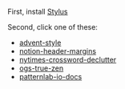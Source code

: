 First, install [Stylus](https://add0n.com/stylus.html)

Second, click one of these:

* [advent-style](https://raw.githubusercontent.com/agriffis/userstyles/master/advent-style.user.css)
* [notion-header-margins](https://raw.githubusercontent.com/agriffis/userstyles/master/notion-header-margins.user.css)
* [nytimes-crossword-declutter](https://raw.githubusercontent.com/agriffis/userstyles/master/nytimes-crossword-declutter.user.css)
* [ogs-true-zen](https://raw.githubusercontent.com/agriffis/userstyles/master/ogs-true-zen.user.css)
* [patternlab-io-docs](https://raw.githubusercontent.com/agriffis/userstyles/master/patternlab-io-docs.user.css)
